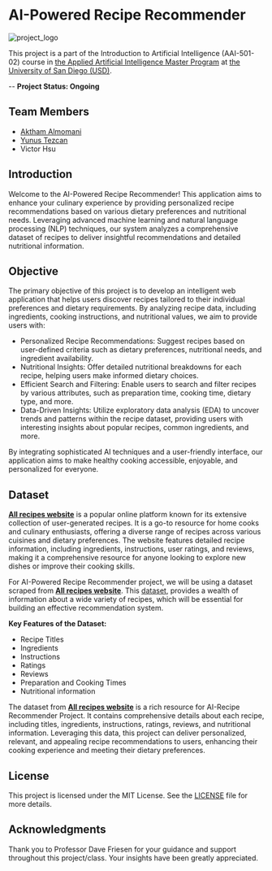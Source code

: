 # **AI-Powered Recipe Recommender**

![project_logo](https://github.com/user-attachments/assets/da4034bd-1a59-4446-a110-370ba92425fb)

This project is a part of the Introduction to Artificial Intelligence (AAI-501-02) course in [the Applied Artificial Intelligence Master Program](https://onlinedegrees.sandiego.edu/masters-applied-artificial-intelligence/) at [the University of San Diego (USD)](https://www.sandiego.edu/). 

-- **Project Status: Ongoing**

## **Team Members**
* [Aktham Almomani](https://github.com/akthammomani)
* [Yunus Tezcan](https://github.com/fullyuni)
* Victor Hsu

## **Introduction**

Welcome to the AI-Powered Recipe Recommender! This application aims to enhance your culinary experience by providing personalized recipe recommendations based on various dietary preferences and nutritional needs. Leveraging advanced machine learning and natural language processing (NLP) techniques, our system analyzes a comprehensive dataset of recipes to deliver insightful recommendations and detailed nutritional information.

## **Objective**

The primary objective of this project is to develop an intelligent web application that helps users discover recipes tailored to their individual preferences and dietary requirements. By analyzing recipe data, including ingredients, cooking instructions, and nutritional values, we aim to provide users with:

* Personalized Recipe Recommendations: Suggest recipes based on user-defined criteria such as dietary preferences, nutritional needs, and ingredient availability.
* Nutritional Insights: Offer detailed nutritional breakdowns for each recipe, helping users make informed dietary choices.
* Efficient Search and Filtering: Enable users to search and filter recipes by various attributes, such as preparation time, cooking time, dietary type, and more.
* Data-Driven Insights: Utilize exploratory data analysis (EDA) to uncover trends and patterns within the recipe dataset, providing users with interesting insights about popular recipes, common ingredients, and more.

By integrating sophisticated AI techniques and a user-friendly interface, our application aims to make healthy cooking accessible, enjoyable, and personalized for everyone.

## **Dataset**

**[All recipes website](https://www.allrecipes.com/)** is a popular online platform known for its extensive collection of user-generated recipes. It is a go-to resource for home cooks and culinary enthusiasts, offering a diverse range of recipes across various cuisines and dietary preferences. The website features detailed recipe information, including ingredients, instructions, user ratings, and reviews, making it a comprehensive resource for anyone looking to explore new dishes or improve their cooking skills.

For AI-Powered Recipe Recommender project, we will be using a dataset scraped from **[All recipes website](https://www.allrecipes.com/)**. This [dataset](https://github.com/shaansubbaiah/allrecipes-scraper/blob/main/export/scraped-07-05-21.csv), provides a wealth of information about a wide variety of recipes, which will be essential for building an effective recommendation system.

**Key Features of the Dataset:**
* Recipe Titles
* Ingredients
* Instructions
* Ratings
* Reviews
* Preparation and Cooking Times
* Nutritional information

The dataset from **[All recipes website](https://www.allrecipes.com/)** is a rich resource for AI-Recipe Recommender Project. It contains comprehensive details about each recipe, including titles, ingredients, instructions, ratings, reviews, and nutritional information. Leveraging this data, this project can deliver personalized, relevant, and appealing recipe recommendations to users, enhancing their cooking experience and meeting their dietary preferences.

## **License**

This project is licensed under the MIT License. See the [LICENSE](./LICENSE) file for more details.

## **Acknowledgments**

Thank you to Professor Dave Friesen for your guidance and support throughout this project/class. Your insights have been greatly appreciated.
